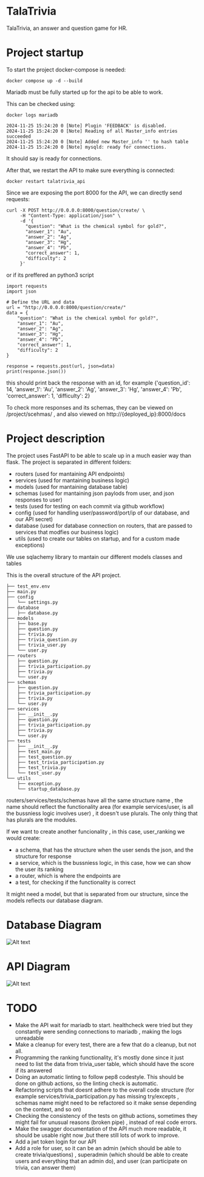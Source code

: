 # TalaTrivia
TalaTrivia, an answer and question game for HR.

# Project startup

To start the project docker-compose is needed:
```
docker compose up -d --build
```
Mariadb must be fully started up for the api to be able to work.

This can be checked using: 
```
docker logs mariadb

2024-11-25 15:24:20 0 [Note] Plugin 'FEEDBACK' is disabled.
2024-11-25 15:24:20 0 [Note] Reading of all Master_info entries succeeded
2024-11-25 15:24:20 0 [Note] Added new Master_info '' to hash table
2024-11-25 15:24:20 0 [Note] mysqld: ready for connections.
```
It should say is ready for connections.

After that, we restart the API to make sure everything is connected:
```
docker restart talatrivia_api
```

Since we are exposing the port 8000 for the API, we can directly send requests:
```
curl -X POST http://0.0.0.0:8000/question/create/ \
     -H "Content-Type: application/json" \
     -d '{
       "question": "What is the chemical symbol for gold?",
       "answer_1": "Au",
       "answer_2": "Ag",
       "answer_3": "Hg",
       "answer_4": "Pb",
       "correct_answer": 1,
       "difficulty": 2
     }'
```
or if its preffered an python3 script
```
import requests
import json

# Define the URL and data
url = "http://0.0.0.0:8000/question/create/"
data = {
    "question": "What is the chemical symbol for gold?",
    "answer_1": "Au",
    "answer_2": "Ag",
    "answer_3": "Hg",
    "answer_4": "Pb",
    "correct_answer": 1,
    "difficulty": 2
}

response = requests.post(url, json=data)
print(response.json())

```
this should print back the response with an id, for example {'question_id': 14, 'answer_1': 'Au', 'answer_2': 'Ag', 'answer_3': 'Hg', 'answer_4': 'Pb', 'correct_answer': 1, 'difficulty': 2}

To check more responses and its schemas, they can be viewed on  /project/scehmas/  , and also viewed on http://{deployed_ip}:8000/docs

# Project description
The project uses FastAPI to be able to scale up in a much easier way than flask.
The project is separated in different folders:
- routers (used for mantaining API endpoints)
- services (used for mantaining business logic)
- models (used for mantaining database table)
- schemas (used for mantaining json paylods from user, and json responses to user)
- tests (used for testing on each commit via github workflow)
- config (used for handling user/password/port/ip of our database, and our API secret)
- database (used for database connection on routers, that are passed to services that modfies our business logic)
- utils (used to create our tables on startup, and for a custom made exceptions)

We use sqlachemy library to mantain our different models classes and tables

  
This is the overall structure of the API project.
```
├── test_env.env
├── main.py
├── config
│   └── settings.py
├── database
│   ├── database.py
├── models
│   ├── base.py
│   ├── question.py
│   ├── trivia.py
│   ├── trivia_question.py
│   ├── trivia_user.py
│   └── user.py
├── routers
│   ├── question.py
│   ├── trivia_participation.py
│   ├── trivia.py
│   └── user.py
├── schemas
│   ├── question.py
│   ├── trivia_participation.py
│   ├── trivia.py
│   └── user.py
├── services
│   ├── __init__.py
│   ├── question.py
│   ├── trivia_participation.py
│   ├── trivia.py
│   └── user.py
├── tests
│   ├── __init__.py
│   ├── test_main.py
│   ├── test_question.py
│   ├── test_trivia_participation.py
│   ├── test_trivia.py
│   └── test_user.py
└── utils
    ├── exception.py
    └── startup_database.py
```


routers/services/tests/schemas have all the same structure name , the name should reflect the functionality area (for example services/user, is all the bussniess logic involves user) , it doesn't use plurals.
The only thing that has plurals are the modules.

If we want to create another funcionality , in this case, user_ranking we would create:

- a schema, that has the structure when the user sends the json, and the structure for response
- a service, which is the bussniess logic, in this case, how we can show the user its ranking
- a router, which is where the endpoints are
- a test, for checking if the functionality is correct

It might need a model, but that is separated from our structure, since the models reflects our database diagram. 
  

# Database Diagram
![Alt text](images/database_simplified_diagram.png)


# API Diagram

![Alt text](images/API_diagram.png)



# TODO
- Make the API wait for mariadb to start. healthcheck were tried but they constantly were sending connections to mariadb , making the logs unreadable
- Make a cleanup for every test, there are a few that do a cleanup, but not all.
- Programming the ranking functionality, it's mostly done since it just need to list the data from trivia_user table, which should have the score if its answered
- Doing an automatic linting to follow pep8 codestyle. This should be done on github actions, so the linting check is automatic.
- Refactoring scripts that doesnt adhere to the overall code structure (for example services/trivia_participation.py has missing try/excepts , schemas name might need to be refactored so it make sense depending on the context, and so on)
- Checking the consistency of the tests on github actions, sometimes they might fail for unusual reasons (broken pipe) , instead of real code errors.
- Make the swagger documentation of the API much more readable, it should be usable right now ,but there still lots of work to improve.
- Add a jwt token login for our API
- Add a role for user, so it can be an admin (which should be able to create trivia/questions) , superadmin (which should be able to create users and everything that an admin do), and user (can participate on trivia, can answer them)
  
  
